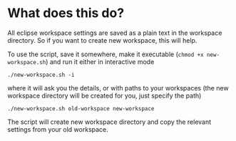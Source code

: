 # What does this do?

All eclipse workspace settings are saved as a plain text in the workspace directory. So if you want to create new workspace, this will help.

To use the script, save it somewhere, make it executable (`chmod +x new-workspace.sh`) and run it either in interactive mode

`./new-workspace.sh -i`

where it will ask you the details, or with paths to your workspaces (the new workspace directory will be created for you, just specify the path)

`./new-workspace.sh old-workspace new-workspace`

The script will create new workspace directory and copy the relevant settings from your old workspace.
